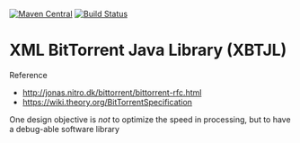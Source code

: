 [![Maven Central](http://maven-badges.herokuapp.com/maven-central/de.kisner.xbtjl/xbtjl/badge.svg)](http://search.maven.org/#search%7Cgav%7C1%7Cg%3A%22de.kisner.xbtjl%22%20AND%20a%3A%xbtjl%22) [![Build Status](https://www.aht-group.com/jenkins/buildStatus/icon?job=XBTJL)](https://www.aht-group.com/jenkins/job/XBTJL)

# XML BitTorrent Java Library (XBTJL)

Reference
* http://jonas.nitro.dk/bittorrent/bittorrent-rfc.html
* https://wiki.theory.org/BitTorrentSpecification

One design objective is *not* to optimize the speed in processing, but to have a debug-able software library